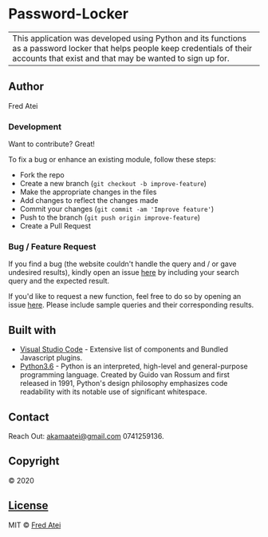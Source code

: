 # Password-Locker
<table>
<tr>
<td>
This application was developed using Python and its functions as a password locker that helps people keep credentials of their accounts that exist and that may be wanted to sign up for.
</td>
</tr>
</table>

## Author
Fred Atei

### Development
Want to contribute? Great!

To fix a bug or enhance an existing module, follow these steps:

- Fork the repo
- Create a new branch (`git checkout -b improve-feature`)
- Make the appropriate changes in the files
- Add changes to reflect the changes made
- Commit your changes (`git commit -am 'Improve feature'`)
- Push to the branch (`git push origin improve-feature`)
- Create a Pull Request 

### Bug / Feature Request

If you find a bug (the website couldn't handle the query and / or gave undesired results), kindly open an issue [here](https://fredatei.github.io/Github-search/issues/new) by including your search query and the expected result.

If you'd like to request a new function, feel free to do so by opening an issue [here](https://fredatei.github.io/Github-search/issues/new). Please include sample queries and their corresponding results.


## Built with 

- [Visual Studio Code](https://code.visualstudio.com/) - Extensive list of components and  Bundled Javascript plugins.
- [Python3.6](https://www.python.org/) - Python is an interpreted, high-level and general-purpose programming language. Created by Guido van Rossum and first released in 1991, Python's design philosophy emphasizes code readability with its notable use of significant whitespace.

## Contact

Reach Out: akamaatei@gmail.com
           0741259136.   

## Copyright
© 2020

## [License](https://github.com/FredAtei/Password-Locker/blob/master/LICENSE)

MIT © [Fred Atei ](https://github.com/FredAtei/Password-Locker)